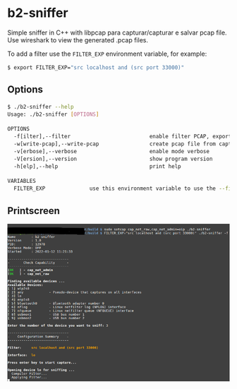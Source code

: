 # b2-sniffer
Simple sniffer in C++ with libpcap para capturar/capturar e salvar pcap file.
Use wireshark to view the generated .pcap files.

To add a filter use the `FILTER_EXP` environment variable, for example:

```sh
$ export FILTER_EXP="src localhost and (src port 33000)"
```

## Options

```bash
$ ./b2-sniffer --help
Usage: ./b2-sniffer [OPTIONS]

OPTIONS
  -f[ilter],--filter                         enable filter PCAP, export variable FILTER_EXP
  -w[write-pcap],--write-pcap                create pcap file from capture
  -v[erbose],--verbose                       enable mode verbose
  -V[ersion],--version                       show program version
  -h[elp],--help                             print help

VARIABLES
  FILTER_EXP              use this environment variable to use the --filter option
```

## Printscreen
![picture](https://raw.githubusercontent.com/b2open/b2-sniffer/main/images/img1.png)

